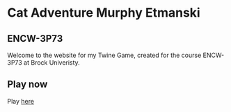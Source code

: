 # Cat Adventure Murphy Etmanski
## ENCW-3P73

Welcome to the website for my Twine Game, created for the course ENCW-3P73 at Brock Univeristy.

## Play now

Play [here]()
